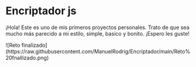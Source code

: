 <h1>Encriptador js</h1>
<p>¡Hola! Este es uno de mis primeros proyectos personales. Trato de que sea mucho más parecido a mi estilo, simple, basico y bonito. ¡Espero les guste!</p>
![Reto finalizado](https://raw.githubusercontent.com/ManuelRodrig/Encriptador/main/Reto%20fnallizado.png)



